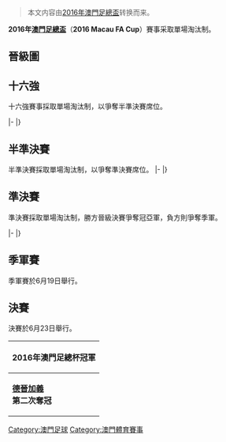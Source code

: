 > 本文内容由[2016年澳門足總盃](https://zh.wikipedia.org/wiki/2016年澳門足總盃)转换而来。


**2016年[澳門足總盃](https://zh.wikipedia.org/wiki/澳門足總盃 "wikilink")**（**2016 Macau FA Cup**）賽事采取單場淘汰制。

## 晉級圖

## 十六強

十六強賽事採取單場淘汰制，以爭奪半準決賽席位。

|-         |}

## 半準決賽

半準決賽採取單場淘汰制，以爭奪準決賽席位。  |-     |}

## 準決賽

準決賽採取單場淘汰制，勝方晉級決賽爭奪冠亞軍，負方則爭奪季軍。

|-   |}

## 季軍賽

季軍賽於6月19日舉行。

## 決賽

決賽於6月23日舉行。



<table>
<thead>
<tr class="header">
<th><p>2016年澳門足總杯冠軍</p></th>
</tr>
</thead>
<tbody>
<tr class="odd">
<td><p><strong><a href="../Page/名門世家加義.md" title="wikilink">德晉加義</a></strong><br />
<strong>第二次奪冠</strong></p></td>
</tr>
</tbody>
</table>

[Category:澳門足球](https://zh.wikipedia.org/wiki/Category:澳門足球 "wikilink") [Category:澳門體育賽事](https://zh.wikipedia.org/wiki/Category:澳門體育賽事 "wikilink")